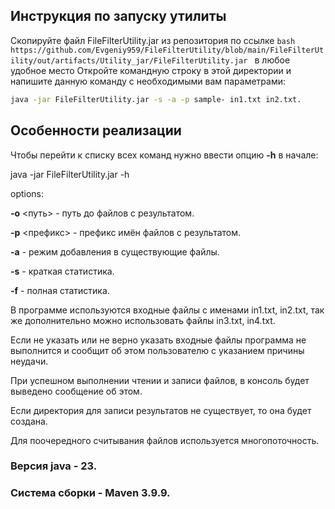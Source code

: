 ## Инструкция по запуску утилиты
Скопируйте файл FileFilterUtility.jar из репозитория по ссылке ```bash https://github.com/Evgeniy959/FileFilterUtility/blob/main/FileFilterUtility/out/artifacts/Utility_jar/FileFilterUtility.jar ``` в любое удобное место
Откройте командную строку в этой директории и напишите данную команду с необходимыми вам параметрами:
```bash
java -jar FileFilterUtility.jar -s -a -p sample- in1.txt in2.txt.
```
## Особенности реализации
Чтобы перейти к списку всех команд нужно ввести опцию **-h** в начале: 

java -jar FileFilterUtility.jar -h

options:

**-o** <путь> - путь до файлов с результатом.

**-p** <префикс> - префикс имён файлов с результатом.

**-a** - режим добавления в существующие файлы.

**-s** - краткая статистика.

**-f** - полная статистика.

В программе используются входные файлы с именами in1.txt, in2.txt, так же дополнительно можно использовать файлы in3.txt, in4.txt.

Если не указать или не верно указать входные файлы программа не выполнится и сообщит об 
этом пользователю с указанием причины неудачи.

При успешном выполнении чтении и записи файлов, в консоль будет выведено сообщение об этом. 

Если директория для записи результатов не существует, то она будет создана.

Для поочередного считывания файлов используется многопоточность.
### Версия java - 23.
### Система сборки - Maven 3.9.9. 
